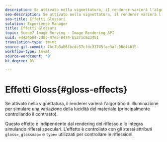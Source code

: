 ```yaml
---
description: Se attivato nella vignettatura, il renderer varierà l'algoritmo di illuminazione per simulare una variazione della lucidità del materiale (principalmente controllando il contrasto).
seo-description: Se attivato nella vignettatura, il renderer varierà l'algoritmo di illuminazione per simulare una variazione della lucidità del materiale (principalmente controllando il contrasto).
seo-title: Effetti Glossari
solution: Experience Manager
title: Effetti Glossari
topic: Scene7 Image Serving - Image Rendering API
uuid: e4424b04-2d8c-47e5-8474-b5271c923451
translation-type: tm+mt
source-git-commit: 7bc7b3a86fbcdc57cfdc31745fae3afc06e44b15
workflow-type: tm+mt
source-wordcount: '0'
ht-degree: 0%

---
```



# Effetti Gloss{#gloss-effects}

Se attivato nella vignettatura, il renderer varierà l&#39;algoritmo di illuminazione per simulare una variazione della lucidità del materiale (principalmente controllando il contrasto).

Questo effetto è indipendente dal rendering del riflesso e lo integra simulando riflessi speculari. L&#39;effetto è controllato con gli stessi attributi `gloss=`, `glossmap=` e `type=` utilizzati per controllare le riflessioni.
